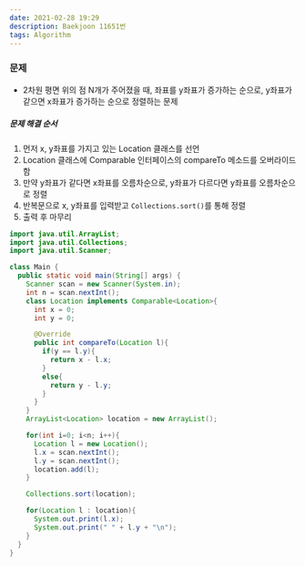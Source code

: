 ```yaml
---
date: 2021-02-28 19:29
description: Baekjoon 11651번
tags: Algorithm
---
```


### 문제
* 2차원 평면 위의 점 N개가 주어졌을 때, 좌표를 y좌표가 증가하는 순으로, y좌표가 같으면 x좌표가 증가하는 순으로 정렬하는 문제

##### 문제 해결 순서
1. 먼저 x, y좌표를 가지고 있는 Location 클래스를 선언
2. Location 클래스에 Comparable 인터페이스의 compareTo 메소드를 오버라이드함
3. 만약 y좌표가 같다면 x좌표를 오름차순으로, y좌표가 다르다면 y좌표를 오름차순으로 정렬
4. 반복문으로 x, y좌표를 입력받고 `Collections.sort()`를 통해 정렬
5. 출력 후 마무리

```java
import java.util.ArrayList;
import java.util.Collections;
import java.util.Scanner;

class Main {
  public static void main(String[] args) {
    Scanner scan = new Scanner(System.in);
    int n = scan.nextInt();
    class Location implements Comparable<Location>{
      int x = 0;
      int y = 0;

      @Override
      public int compareTo(Location l){
        if(y == l.y){
          return x - l.x;
        }
        else{
          return y - l.y;
        }
      }
    }
    ArrayList<Location> location = new ArrayList();

    for(int i=0; i<n; i++){
      Location l = new Location();
      l.x = scan.nextInt();
      l.y = scan.nextInt();
      location.add(l);
    }

    Collections.sort(location);

    for(Location l : location){
      System.out.print(l.x);
      System.out.print(" " + l.y + "\n");
    }
  }
}
```
